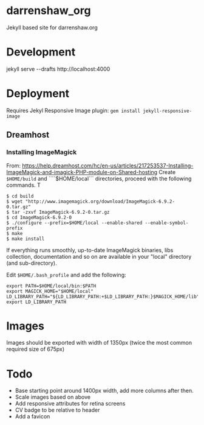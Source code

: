 # darrenshaw_org
Jekyll based site for darrenshaw.org

# Development
jekyll serve --drafts
http://localhost:4000

# Deployment
Requires Jekyl Responsive Image plugin:
````gem install jekyll-responsive-image````

## Dreamhost
### Installing ImageMagick
From: https://help.dreamhost.com/hc/en-us/articles/217253537-Installing-ImageMagick-and-imagick-PHP-module-on-Shared-hosting
Create ````$HOME/build```` and ````$HOME/local``` directories, proceed with the following commands. T

````
$ cd build
$ wget "http://www.imagemagick.org/download/ImageMagick-6.9.2-0.tar.gz"
$ tar -zxvf ImageMagick-6.9.2-0.tar.gz
$ cd ImageMagick-6.9.2-0
$ ./configure --prefix=$HOME/local --enable-shared --enable-symbol-prefix
$ make
$ make install
````
If everything runs smoothly, up-to-date ImageMagick binaries, libs collection, documentation and so on are available in your "local" directory (and sub-directory).

Edit ````$HOME/.bash_profile```` and add the following:

````
export PATH=$HOME/local/bin:$PATH
export MAGICK_HOME="$HOME/local"
LD_LIBRARY_PATH="${LD_LIBRARY_PATH:+$LD_LIBRARY_PATH:}$MAGICK_HOME/lib"
export LD_LIBRARY_PATH
````


# Images
Images should be exported with width of 1350px (twice the most common required size of 675px)


# Todo
* Base starting point around 1400px width, add more columns after then.
* Scale images based on above
* Add responsive attributes for retina screens
* CV badge to be relative to header
* Add a favicon
